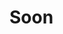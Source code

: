 <!-- [[> SEO
###### Number: 6

###### Title: How to avoid a ban in Genshin?
###### Description: .
###### Tags: .
]]> -->

# Soon